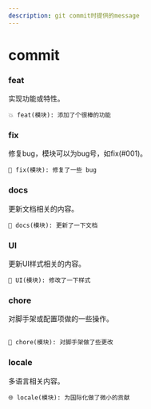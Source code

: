 ```yaml
---
description: git commit时提供的message
---
```


# commit

### feat

实现功能或特性。

```
💥 feat(模块): 添加了个很棒的功能
```

### fix

修复bug，模块可以为bug号，如fix(#001)。

```
🐛 fix(模块): 修复了一些 bug
```

### docs

更新文档相关的内容。

```
📝 docs(模块): 更新了一下文档
```

### UI

更新UI样式相关的内容。

```
🌷 UI(模块): 修改了一下样式
```

### chore

对脚手架或配置项做的一些操作。

```

🏰 chore(模块): 对脚手架做了些更改
```

### locale

多语言相关内容。

```
🌐 locale(模块): 为国际化做了微小的贡献
```

